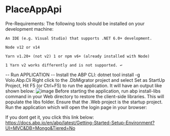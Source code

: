 # PlaceAppApi
Pre-Requirements: 
    The following tools should be installed on your development machine:

    An IDE (e.g. Visual Studio) that supports .NET 6.0+ development.

    Node v12 or v14

    Yarn v1.20+ (not v2) 1 or npm v6+ (already installed with Node)

    1 Yarn v2 works differently and is not supported. ↩


-- Run APPLICATION -- 
Install the ABP CLI:
    dotnet tool install -g Volo.Abp.Cli
Right click to the .DbMigrator project and select Set as StartUp Project, Hit F5 (or Ctrl+F5) to run the application. It will have an output like shown below:
![image](https://user-images.githubusercontent.com/62060849/182127661-d3367a52-6d48-4860-8457-4b5a3deec3a6.png)
Before starting the application, run abp install-libs command in your Web directory to restore the client-side libraries. This will populate the libs folder.
Ensure that the .Web project is the startup project. Run the application which will open the login page in your browser:

If you dont get it, you click this link below:
https://docs.abp.io/en/abp/latest/Getting-Started-Setup-Environment?UI=MVC&DB=Mongo&Tiered=No
  
